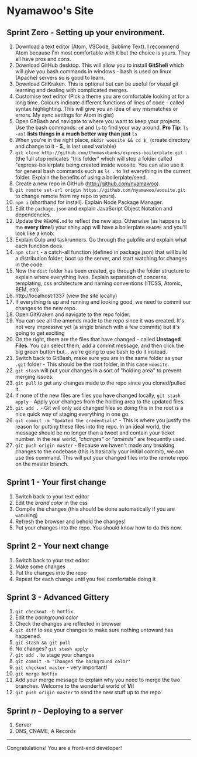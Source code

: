 # Nyamawoo's Site

## Sprint Zero - Setting up your environment.

1. Download a text editor (Atom, VSCode, Sublime Text). I recommend Atom because I'm most comfortable with it but the choice is yours. They all have pros and cons.
1. Download GitHub desktop. This will allow you to install __GitShell__ which will give you bash commands in windows - bash is used on linux (Apache) servers so is good to learn.
1. Download GitKraken. This is optional but can be useful for visual git learning and dealing with complicated merges.
1. Customise text editor (Pick a theme you are comfortable looking at for a long time. Colours indicate different functions of lines of code - called syntax highlighting. This will give you an idea of any mismatches or errors. My sync settings for Atom in gist)
1. Open GitBash and navigate to where you want to keep your projects. Use the bash commands: `cd` and `ls` to find your way around. __Pro Tip:__ `ls -asl` __lists things in a much better way than just__ `ls`
1. When you're in the right place, `mkdir woosite && cd $_` (create directory and change to it - $_ is last used variable)
1. `git clone http://github.com/thomasxbanks/express-boilerplate.git .` (the full stop indicates "this folder" which will stop a folder called "express-boilerplate being created inside woosite. You can also use it for general bash commands such as `ls .` to list everything in the current folder. Explain the benefits of using a boilerplate/seed.
1. Create a new repo in GitHub (http://github.com/nyamawoo).
1. `git remote set-url origin https://github.com/nyamawoo/woosite.git` to change remote from my repo to yours).
1. `npm i` (shorthand for install). Explain Node Package Manager.
1. Edit the `package.json` and explain JavaScript Object Notation and dependencies.
1. Update the `README.md` to reflect the new app. Otherwise (as happens to me __every time__!) your shiny app will have a boilerplate `README` and you'll look like a knob.
1. Explain Gulp and taskrunners. Go through the gulpfile and explain what each function does.
1. `npm start` - a catch-all function (defined in package.json) that will build a distribution folder, boot up the server, and start watching for changes in the code.
1. Now the `dist` folder has been created, go through the folder structure to explain where everything lives. Explain separation of concerns, templating, css architecture and naming conventions (ITCSS, Atomic, BEM, etc)
1. http://localhost:1337 (view the site locally)
1. If everything is up and running and looking good, we need to commit our changes to the new repo.
1. Open GitKraken and navigate to the repo folder.
1. You can see all the amends made to the repo since it was created. It's not very impressive yet (a single branch with a few commits) but it's going to get exciting
1. On the right, there are the files that have changed - called __Unstaged Files__. You can select them, add a commit message, and then click the big green button but... we're going to use bash to do it instead.
1. Switch back to GitBash, make sure you are in the same folder as your `.git` folder - This should be the root folder, in this case `woosite`.
1. `git stash` will put your changes in a sort of "holding area" to prevent merging issues.
1. `git pull` to get any changes made to the repo since you cloned/pulled it.
1. If none of the new files are files you have changed locally, `git stash apply` - Apply your changes from the holding area to the updated files.
1. `git add .` - Git will only `add` changed files so doing this in the root is a nice quick way of staging everything in one go.
1. `git commit -m "Updated the credentials"` - This is where you justify the reason for putting these files into the repo. In an ideal world, the message should be no longer than a tweet and contain your ticket number. In the real world, _"changes"_ or _"amends"_ are frequently used.
1. `git push origin master` - Because we haven't made any breaking changes to the codebase (this is basically your initial commit), we can use this command. This will put your changed files into the remote repo on the master branch.


## Sprint 1 - Your first change
1. Switch back to your text editor
1. Edit the _brand color_ in the css
1. Compile the changes (this should be done automatically if you are `watch`ing)
1. Refresh the browser and behold the changes!
1. Put your changes into the repo. You should know how to do this now.


## Sprint 2 - Your next change
1. Switch back to your text editor
1. Make some changes
1. Put the changes into the repo
1. Repeat for each change until you feel comfortable doing it


## Sprint 3 - Advanced Gittery
1. `git checkout -b hotfix`
1. Edit the _background color_
1. Check the changes are reflected in browser
1. `git diff` to see your changes to make sure nothing untoward has happened.
1. `git stash && git pull`
1. No changes? `git stash apply`
1. `git add .` to stage your changes
1. `git commit -m "Changed the background color"`
1. `git checkout master` - very important!
1. `git merge hotfix`
1. Add your merge message to explain why you need to merge the two branches. Welcome to the wonderful world of __Vi__!
1. `git push origin master` to send the new stuff up to the repo


## Sprint _n_ - Deploying to a server
1. Server
1. DNS, CNAME, A Records

_____

Congratulations! You are a front-end developer!
